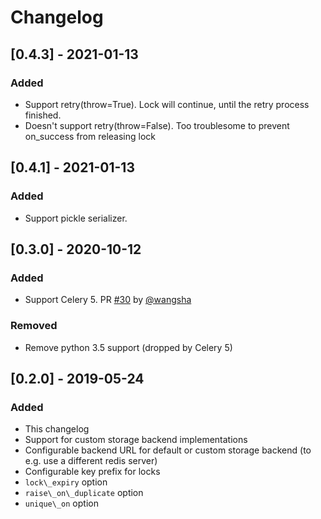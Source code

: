 # Changelog

## [0.4.3] - 2021-01-13

### Added
- Support retry(throw=True). Lock will continue, until the retry process finished.
- Doesn't support retry(throw=False). Too troublesome to prevent on_success from releasing lock

## [0.4.1] - 2021-01-13

### Added
- Support pickle serializer.

## [0.3.0] - 2020-10-12

### Added
- Support Celery 5. PR [#30](https://github.com/steinitzu/celery-singleton/pull/30) by [@wangsha](https://github.com/wangsha)

### Removed
- Remove python 3.5 support (dropped by Celery 5)

## [0.2.0] - 2019-05-24

### Added
- This changelog
- Support for custom storage backend implementations
- Configurable backend URL for default or custom storage backend (to e.g. use a different redis server)
- Configurable key prefix for locks
- `lock\_expiry` option
- `raise\_on\_duplicate` option
- `unique\_on` option
